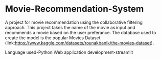 # Movie-Recommendation-System
A project for movie recommendation using the collaborative filtering approach. This project takes the name of the movie as input and recommends a movie based on the user preferance.
The database used to create the model is the popular Movies Dataset (link:https://www.kaggle.com/datasets/rounakbanik/the-movies-dataset).

Language used-Python
Web application development-streamlit
